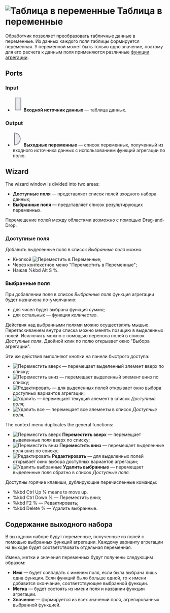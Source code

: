 # ![Таблица в переменные](../../images/icons/components/datatovariables_default.svg) Таблица в переменные

Обработчик позволяет преобразовать табличные данные в переменные. Из данных каждого поля таблицы формируется переменная. У переменной может быть только одно значение, поэтому для его расчета к данным поля применяются различные [функции агрегации](../func/aggregation-functions.md).

## Ports

### Input

* ![Входной источник данных](../../images/icons/app/node/ports/inputs/table_inactive.svg) **Входной источник данных** — таблица данных.

### Output

* ![Выходные переменные](../../images/icons/app/node/ports/outputs/variable_inactive.svg) **Выходные переменные** — список переменных, полученный из входного источника данных с использованием функций агрегации по полю.

## Wizard

The wizard window is divided into two areas:

* **Доступные поля** — представляет список полей входного набора данных;
* **Выбранные поля** — представляет список результирующих переменных.

Перемещение полей между областями возможно с помощью Drag-and-Drop.

### Доступные поля

Добавить выделенные поля в список *Выбранные поля* можно:

* Кнопкой ![Переместить в Переменные](../../images/icons/dataset-operations/dsa-factor_default.svg);
* Через контекстное меню "Переместить в Переменные";
* Нажав %kbd Alt S %.

### Выбранные поля

При добавлении поля в список *Выбранные поля* функция агрегации будет назначена по-умолчанию:

* для чисел будет выбрана функция *сумма*;
* для остальных — функция *количество*.

Действия над выбранными полями можно осуществлять мышью. Перетаскиванием внутри списка можно менять позицию в выделенных полей. Исключить можно с помощью переноса полей в список *Доступные поля*. Двойной клик по полю открывает окно "Выбора агрегации".

Эти же действия выполняют кнопки на панели быстрого доступа:

* ![Переместить вверх](../../images/icons/toolbar-controls/moveup_default.svg) — перемещает выделенный элемент вверх по списку;
* ![Переместить вниз](../../images/icons/toolbar-controls/movedown_default.svg) — перемещает выделенный элемент вниз по списку;
* ![Редактировать](../../images/icons/toolbar-controls/edit_default.svg) — для выделенных полей открывает окно выбора доступных вариантов агрегации;
* ![Удалить](../../images/icons/toolbar-controls/delete_default.svg) — перемещает текущий элемент в список *Доступные поля*;
* ![Удалить все](../../images/icons/toolbar-controls/delete-all_default.svg) — перемещает все элементы в список *Доступные поля*.

The context menu duplicates the general functions:

* ![Переместить вверх](../../images/icons/toolbar-controls/moveup_default.svg) **Переместить вверх** — перемещает выделенные поля вверх по списку;
* ![Переместить вниз](../../images/icons/toolbar-controls/movedown_default.svg) **Переместить вниз** — перемещает выделенные поля вниз по списку;
* ![Редактировать](../../images/icons/toolbar-controls/edit_default.svg) **Редактировать** — для выделенных полей открывает окно выбора доступных вариантов агрегации;
* ![Удалить выбранные](../../images/icons/toolbar-controls/delete_default.svg) **Удалить выбранные** — перемещает выделенные поля обратно в список *Доступные поля*.

Доступны горячие клавиши, дублирующие перечисленные команды:

* %kbd Ctrl Up % means to move up.
* %kbd Ctrl Down % — Переместить вниз;
* %kbd F2 % — Редактировать;
* %kbd Delete % — Удалить выбранные.

## Содержание выходного набора

В выходном наборе будут переменные, полученные из полей с помощью выбранных функций агрегации. Каждому варианту агрегации на выходе будет соответствовать отдельная переменная.

Имена, метки и значения переменных будут получены следующим образом:

* **Имя** — будет совпадать с именем поля, если была выбрана лишь одна функция. Если функций было больше одной, то к имени добавится окончание, соответствующее выбранной функции.
* **Метка** — будет состоять из имени поля и названии функции агрегации.
* **Значение** — формируется из всех значений поля, агрегированных выбранной функцией.
